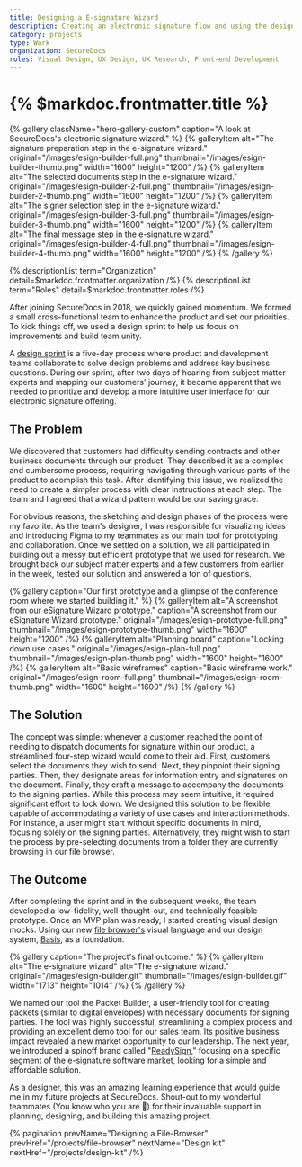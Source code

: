 ```yaml
---
title: Designing a E-signature Wizard
description: Creating an electronic signature flow and using the design sprint process to develop it.
category: projects
type: Work
organization: SecureDocs
roles: Visual Design, UX Design, UX Research, Front-end Development
---
```


# {% $markdoc.frontmatter.title %}

{% gallery className="hero-gallery-custom" 
  caption="A look at SecureDocs's electronic signature wizard." %}
{% galleryItem
  alt="The signature preparation step in the e-signature wizard."
  original="/images/esign-builder-full.png"
  thumbnail="/images/esign-builder-thumb.png"
  width="1600"
  height="1200"
/%}
{% galleryItem
  alt="The selected documents step in the e-signature wizard."
  original="/images/esign-builder-2-full.png"
  thumbnail="/images/esign-builder-2-thumb.png"
  width="1600"
  height="1200"
/%}
{% galleryItem
  alt="The signer selection step in the e-signature wizard."
  original="/images/esign-builder-3-full.png"
  thumbnail="/images/esign-builder-3-thumb.png"
  width="1600"
  height="1200"
/%}
{% galleryItem
  alt="The final message step in the e-signature wizard."
  original="/images/esign-builder-4-full.png"
  thumbnail="/images/esign-builder-4-thumb.png"
  width="1600"
  height="1200"
/%}
{% /gallery %}

{% descriptionList term="Organization" detail=$markdoc.frontmatter.organization /%}
{% descriptionList term="Roles" detail=$markdoc.frontmatter.roles /%}

After joining SecureDocs in 2018, we quickly gained momentum. We formed a small cross-functional team to enhance the product and set our priorities. To kick things off, we used a design sprint to help us focus on improvements and build team unity.

A [design sprint](https://www.thesprintbook.com/the-design-sprint) is a five-day process where product and development teams collaborate to solve design problems and address key business questions. During our sprint, after two days of hearing from subject matter experts and mapping our customers' journey, it became apparent that we needed to prioritize and develop a more intuitive user interface for our electronic signature offering.

## The Problem

We discovered that customers had difficulty sending contracts and other business documents through our product. They described it as a complex and cumbersome process, requiring navigating through various parts of the product to acomplish this task. After identifying this issue, we realized the need to create a simpler process with clear instructions at each step. The team and I agreed that a wizard pattern would be our saving grace.

For obvious reasons, the sketching and design phases of the process were my favorite. As the team's designer, I was responsible for visualizing ideas and introducing Figma to my teammates as our main tool for prototyping and collaboration. Once we settled on a solution, we all participated in building out a messy but efficient prototype that we used for research. We brought back our subject matter experts and a few customers from earlier in the week, tested our solution and answered a ton of questions.

{% gallery 
  caption="Our first prototype and a glimpse of the conference room where we started building it." %}
{% galleryItem
  alt="A screenshot from our eSignature Wizard prototype."
  caption="A screenshot from our eSignature Wizard prototype."
  original="/images/esign-prototype-full.png"
  thumbnail="/images/esign-prototype-thumb.png"
  width="1600"
  height="1200"
/%}
{% galleryItem
  alt="Planning board"
  caption="Locking down use cases."
  original="/images/esign-plan-full.png"
  thumbnail="/images/esign-plan-thumb.png"
  width="1600"
  height="1600"
/%}
{% galleryItem
  alt="Basic wireframes"
  caption="Basic wireframe work."
  original="/images/esign-room-full.png"
  thumbnail="/images/esign-room-thumb.png"
  width="1600"
  height="1600"
/%}
{% /gallery %}

## The Solution

The concept was simple: whenever a customer reached the point of needing to dispatch documents for signature within our product, a streamlined four-step wizard would come to their aid. First, customers select the documents they wish to send. Next, they pinpoint their signing parties. Then, they designate areas for information entry and signatures on the document. Finally, they craft a message to accompany the documents to the signing parties. While this process may seem intuitive, it required significant effort to lock down. We designed this solution to be flexible, capable of accommodating a variety of use cases and interaction methods. For instance, a user might start without specific documents in mind, focusing solely on the signing parties. Alternatively, they might wish to start the process by pre-selecting documents from a folder they are currently browsing in our file browser.

## The Outcome

After completing the sprint and in the subsequent weeks, the team developed a low-fidelity, well-thought-out, and technically feasible prototype. Once an MVP plan was ready, I started creating visual design mocks. Using our new [file browser's](../projects/file-browser) visual language and our design system, [Basis](../projects/basis), as a foundation.

{% gallery caption="The project's final outcome." %}
{% galleryItem
  alt="The e-signature wizard"
  alt="The e-signature wizard."
  original="/images/esign-builder.gif"
  thumbnail="/images/esign-builder.gif"
  width="1713"
  height="1014"
/%}
{% /gallery %}

We named our tool the Packet Builder, a user-friendly tool for creating packets (similar to digital envelopes) with necessary documents for signing parties. The tool was highly successful, streamlining a complex process and providing an excellent demo tool for our sales team. Its positive business impact revealed a new market opportunity to our leadership. The next year, we introduced a spinoff brand called "[ReadySign](https://www.readysign.com/)," focusing on a specific segment of the e-signature software market, looking for a simple and affordable solution.

As a designer, this was an amazing learning experience that would guide me in my future projects at SecureDocs. Shout-out to my wonderful teammates (You know who you are 🙌) for their invaluable support in planning, designing, and building this amazing project.

{% pagination 
  prevName="Designing a File-Browser"
  prevHref="/projects/file-browser"
  nextName="Design kit"
  nextHref="/projects/design-kit" 
/%}

